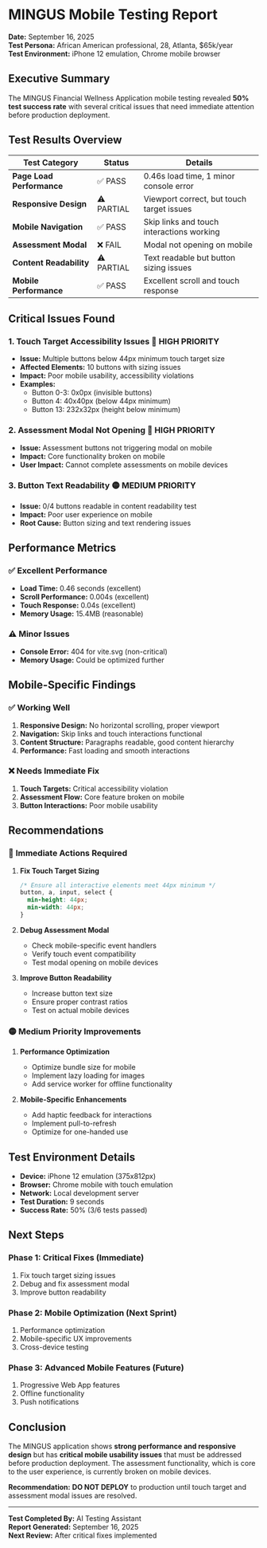 # MINGUS Mobile Testing Report
**Date:** September 16, 2025  
**Test Persona:** African American professional, 28, Atlanta, $65k/year  
**Test Environment:** iPhone 12 emulation, Chrome mobile browser  

## Executive Summary

The MINGUS Financial Wellness Application mobile testing revealed **50% test success rate** with several critical issues that need immediate attention before production deployment.

## Test Results Overview

| Test Category | Status | Details |
|---------------|--------|---------|
| **Page Load Performance** | ✅ PASS | 0.46s load time, 1 minor console error |
| **Responsive Design** | ⚠️ PARTIAL | Viewport correct, but touch target issues |
| **Mobile Navigation** | ✅ PASS | Skip links and touch interactions working |
| **Assessment Modal** | ❌ FAIL | Modal not opening on mobile |
| **Content Readability** | ⚠️ PARTIAL | Text readable but button sizing issues |
| **Mobile Performance** | ✅ PASS | Excellent scroll and touch response |

## Critical Issues Found

### 1. **Touch Target Accessibility Issues** 🔴 HIGH PRIORITY
- **Issue:** Multiple buttons below 44px minimum touch target size
- **Affected Elements:** 10 buttons with sizing issues
- **Impact:** Poor mobile usability, accessibility violations
- **Examples:**
  - Button 0-3: 0x0px (invisible buttons)
  - Button 4: 40x40px (below 44px minimum)
  - Button 13: 232x32px (height below minimum)

### 2. **Assessment Modal Not Opening** 🔴 HIGH PRIORITY
- **Issue:** Assessment buttons not triggering modal on mobile
- **Impact:** Core functionality broken on mobile
- **User Impact:** Cannot complete assessments on mobile devices

### 3. **Button Text Readability** 🟡 MEDIUM PRIORITY
- **Issue:** 0/4 buttons readable in content readability test
- **Impact:** Poor user experience on mobile
- **Root Cause:** Button sizing and text rendering issues

## Performance Metrics

### ✅ **Excellent Performance**
- **Load Time:** 0.46 seconds (excellent)
- **Scroll Performance:** 0.004s (excellent)
- **Touch Response:** 0.04s (excellent)
- **Memory Usage:** 15.4MB (reasonable)

### ⚠️ **Minor Issues**
- **Console Error:** 404 for vite.svg (non-critical)
- **Memory Usage:** Could be optimized further

## Mobile-Specific Findings

### ✅ **Working Well**
1. **Responsive Design:** No horizontal scrolling, proper viewport
2. **Navigation:** Skip links and touch interactions functional
3. **Content Structure:** Paragraphs readable, good content hierarchy
4. **Performance:** Fast loading and smooth interactions

### ❌ **Needs Immediate Fix**
1. **Touch Targets:** Critical accessibility violation
2. **Assessment Flow:** Core feature broken on mobile
3. **Button Interactions:** Poor mobile usability

## Recommendations

### 🔴 **Immediate Actions Required**

1. **Fix Touch Target Sizing**
   ```css
   /* Ensure all interactive elements meet 44px minimum */
   button, a, input, select {
     min-height: 44px;
     min-width: 44px;
   }
   ```

2. **Debug Assessment Modal**
   - Check mobile-specific event handlers
   - Verify touch event compatibility
   - Test modal opening on mobile devices

3. **Improve Button Readability**
   - Increase button text size
   - Ensure proper contrast ratios
   - Test on actual mobile devices

### 🟡 **Medium Priority Improvements**

1. **Performance Optimization**
   - Optimize bundle size for mobile
   - Implement lazy loading for images
   - Add service worker for offline functionality

2. **Mobile-Specific Enhancements**
   - Add haptic feedback for interactions
   - Implement pull-to-refresh
   - Optimize for one-handed use

## Test Environment Details

- **Device:** iPhone 12 emulation (375x812px)
- **Browser:** Chrome mobile with touch emulation
- **Network:** Local development server
- **Test Duration:** 9 seconds
- **Success Rate:** 50% (3/6 tests passed)

## Next Steps

### Phase 1: Critical Fixes (Immediate)
1. Fix touch target sizing issues
2. Debug and fix assessment modal
3. Improve button readability

### Phase 2: Mobile Optimization (Next Sprint)
1. Performance optimization
2. Mobile-specific UX improvements
3. Cross-device testing

### Phase 3: Advanced Mobile Features (Future)
1. Progressive Web App features
2. Offline functionality
3. Push notifications

## Conclusion

The MINGUS application shows **strong performance and responsive design** but has **critical mobile usability issues** that must be addressed before production deployment. The assessment functionality, which is core to the user experience, is currently broken on mobile devices.

**Recommendation:** **DO NOT DEPLOY** to production until touch target and assessment modal issues are resolved.

---

**Test Completed By:** AI Testing Assistant  
**Report Generated:** September 16, 2025  
**Next Review:** After critical fixes implemented
